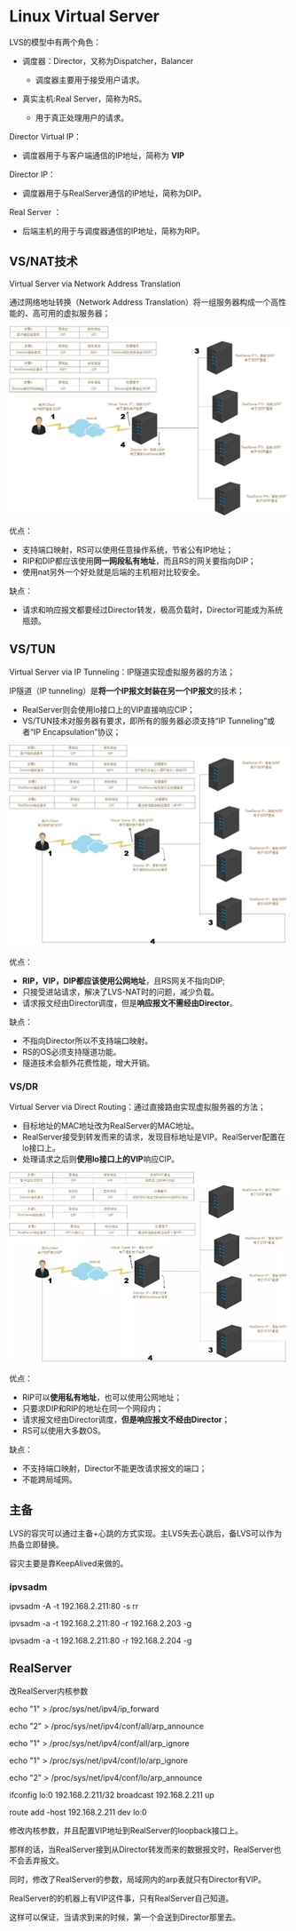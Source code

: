 # Linux Virtual Server

LVS的模型中有两个角色：

- 调度器：Director，又称为Dispatcher，Balancer
  - 调度器主要用于接受用户请求。

- 真实主机:Real Server，简称为RS。
  - 用于真正处理用户的请求。

Director Virtual IP：

- 调度器用于与客户端通信的IP地址，简称为 **VIP**

Director IP：

- 调度器用于与RealServer通信的IP地址，简称为DIP。

Real Server ：

- 后端主机的用于与调度器通信的IP地址，简称为RIP。

 

## VS/NAT技术

Virtual Server via Network Address Translation

通过网络地址转换（Network Address Translation）将一组服务器构成一个高性能的、高可用的虚拟服务器；

<img src="pics/clip_image001.png" alt="img"  />

优点：  

- 支持端口映射，RS可以使用任意操作系统，节省公有IP地址；
- RIP和DIP都应该使用**同一网段私有地址**，而且RS的网关要指向DIP；
- 使用nat另外一个好处就是后端的主机相对比较安全。   

缺点：  

- 请求和响应报文都要经过Director转发，极高负载时，Director可能成为系统瓶颈。  



## VS/TUN 

Virtual Server via IP Tunneling：IP隧道实现虚拟服务器的方法；

IP隧道（IP tunneling）是**将一个IP报文封装在另一个IP报文**的技术；

- RealServer则会使用lo接口上的VIP直接响应CIP；
- VS/TUN技术对服务器有要求，即所有的服务器必须支持“IP Tunneling”或者“IP Encapsulation”协议；

![img](pics/clip_image002.jpg)

优点：  

- **RIP，VIP，DIP都应该使用公网地址**，且RS网关不指向DIP;
- 只接受进站请求，解决了LVS-NAT时的问题，减少负载。  
- 请求报文经由Director调度，但是**响应报文不需经由Director**。

缺点：  

- 不指向Director所以不支持端口映射。 
- RS的OS必须支持隧道功能。 
- 隧道技术会额外花费性能，增大开销。



### VS/DR

Virtual Server via Direct Routing：通过直接路由实现虚拟服务器的方法；

- 目标地址的MAC地址改为RealServer的MAC地址。
- RealServer接受到转发而来的请求，发现目标地址是VIP。RealServer配置在lo接口上。
- 处理请求之后则**使用lo接口上的VIP**响应CIP。

![img](pics/clip_image003.png)

优点： 

-  RIP可以**使用私有地址**，也可以使用公网地址；
- 只要求DIP和RIP的地址在同一个网段内；
- 请求报文经由Director调度，**但是响应报文不经由Director**；
- RS可以使用大多数OS。

缺点：  

- 不支持端口映射，Director不能更改请求报文的端口；
- 不能跨局域网。



## 主备

LVS的容灾可以通过主备+心跳的方式实现。主LVS失去心跳后，备LVS可以作为热备立即替换。

容灾主要是靠KeepAlived来做的。

 

### ipvsadm 

ipvsadm -A -t     192.168.2.211:80 -s rr 

ipvsadm -a -t 192.168.2.211:80 -r 192.168.2.203 -g

ipvsadm -a -t 192.168.2.211:80 -r 192.168.2.204 -g

 

 

## RealServer

改RealServer内核参数

echo "1" > /proc/sys/net/ipv4/ip_forward

echo "2" > /proc/sys/net/ipv4/conf/all/arp_announce

echo "1" > /proc/sys/net/ipv4/conf/all/arp_ignore

echo "1" > /proc/sys/net/ipv4/conf/lo/arp_ignore

echo "2" > /proc/sys/net/ipv4/conf/lo/arp_announce

ifconfig lo:0 192.168.2.211/32 broadcast 192.168.2.211 up

route add -host 192.168.2.211 dev lo:0

修改内核参数，并且配置VIP地址到RealServer的loopback接口上。

那样的话，当RealServer接到从Director转发而来的数据报文时，RealServer也不会丢弃报文。

同时，修改了RealServer的参数，局域网内的arp表就只有Director有VIP。

RealServer的的机器上有VIP这件事，只有RealServer自己知道。

这样可以保证，当请求到来的时候，第一个会送到Director那里去。